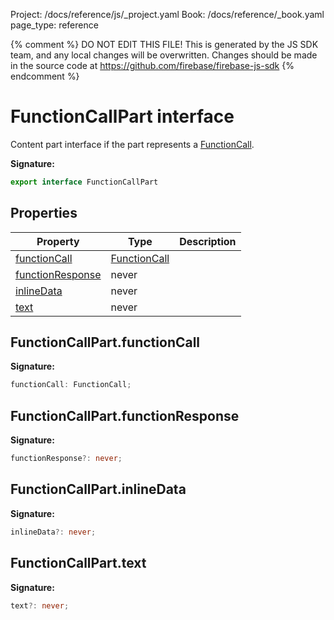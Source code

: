 Project: /docs/reference/js/_project.yaml
Book: /docs/reference/_book.yaml
page_type: reference

{% comment %}
DO NOT EDIT THIS FILE!
This is generated by the JS SDK team, and any local changes will be
overwritten. Changes should be made in the source code at
https://github.com/firebase/firebase-js-sdk
{% endcomment %}

# FunctionCallPart interface
Content part interface if the part represents a [FunctionCall](./ai.functioncall.md#functioncall_interface)<!-- -->.

<b>Signature:</b>

```typescript
export interface FunctionCallPart 
```

## Properties

|  Property | Type | Description |
|  --- | --- | --- |
|  [functionCall](./ai.functioncallpart.md#functioncallpartfunctioncall) | [FunctionCall](./ai.functioncall.md#functioncall_interface) |  |
|  [functionResponse](./ai.functioncallpart.md#functioncallpartfunctionresponse) | never |  |
|  [inlineData](./ai.functioncallpart.md#functioncallpartinlinedata) | never |  |
|  [text](./ai.functioncallpart.md#functioncallparttext) | never |  |

## FunctionCallPart.functionCall

<b>Signature:</b>

```typescript
functionCall: FunctionCall;
```

## FunctionCallPart.functionResponse

<b>Signature:</b>

```typescript
functionResponse?: never;
```

## FunctionCallPart.inlineData

<b>Signature:</b>

```typescript
inlineData?: never;
```

## FunctionCallPart.text

<b>Signature:</b>

```typescript
text?: never;
```
